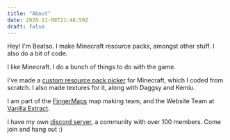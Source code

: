 ```yaml
---
title: "About"
date: 2020-11-08T21:48:59Z
draft: false
---
```


Hey! I'm Beatso. I make Minecraft resource packs, amongst other stuff. I also do a bit of code.

I like Minecraft. I do a bunch of things to do with the game.

I've made a [custom resource pack picker](https://www.littleimprovements-custom.tk/) for Minecraft, which I coded from scratch. I also made textures for it, along with Daggsy and Kemiu.

I am part of the [FingerMaps](https://fingermaps.net/) map making team, and the Website Team at [Vanilla Extract](https://sites.google.com/view/vanillaextract).

I have my own [discord server](https://discord.gg/bNcZjFe), a community with over 100 members. Come join and hang out :)

